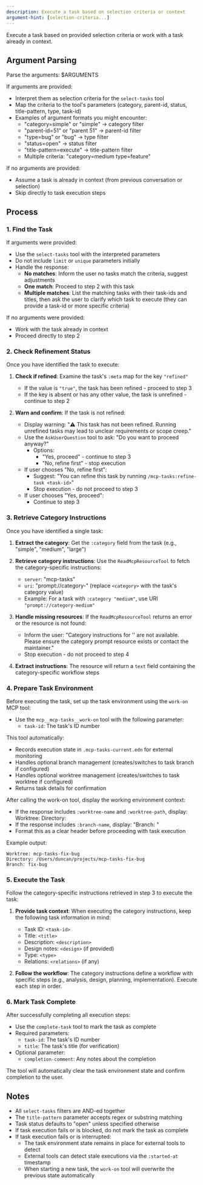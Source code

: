 ```yaml
---
description: Execute a task based on selection criteria or context
argument-hint: [selection-criteria...]
---
```


Execute a task based on provided selection criteria or work with a task
already in context.

## Argument Parsing

Parse the arguments: $ARGUMENTS

If arguments are provided:
- Interpret them as selection criteria for the `select-tasks` tool
- Map the criteria to the tool's parameters (category, parent-id,
  status, title-pattern, type, task-id)
- Examples of argument formats you might encounter:
  - "category=simple" or "simple" → category filter
  - "parent-id=51" or "parent 51" → parent-id filter
  - "type=bug" or "bug" → type filter
  - "status=open" → status filter
  - "title-pattern=execute" → title-pattern filter
  - Multiple criteria: "category=medium type=feature"

If no arguments are provided:
- Assume a task is already in context (from previous conversation or selection)
- Skip directly to task execution steps

## Process

### 1. Find the Task

If arguments were provided:
- Use the `select-tasks` tool with the interpreted parameters
- Do not include `limit` or `unique` parameters initially
- Handle the response:
  - **No matches**: Inform the user no tasks match the criteria, suggest
    adjustments
  - **One match**: Proceed to step 2 with this task
  - **Multiple matches**: List the matching tasks with their task-ids
    and titles, then ask the user to clarify which task to execute (they
    can provide a task-id or more specific criteria)

If no arguments were provided:
- Work with the task already in context
- Proceed directly to step 2

### 2. Check Refinement Status

Once you have identified the task to execute:

1. **Check if refined**: Examine the task's `:meta` map for the key `"refined"`
   - If the value is `"true"`, the task has been refined - proceed to step 3
   - If the key is absent or has any other value, the task is unrefined - continue to step 2

2. **Warn and confirm**: If the task is not refined:
   - Display warning: "⚠️  This task has not been refined. Running unrefined tasks may lead to unclear requirements or scope creep."
   - Use the `AskUserQuestion` tool to ask: "Do you want to proceed anyway?"
     - Options:
       - "Yes, proceed" - continue to step 3
       - "No, refine first" - stop execution
   - If user chooses "No, refine first":
     - Suggest: "You can refine this task by running `/mcp-tasks:refine-task <task-id>`"
     - Stop execution - do not proceed to step 3
   - If user chooses "Yes, proceed":
     - Continue to step 3

### 3. Retrieve Category Instructions

Once you have identified a single task:

1. **Extract the category**: Get the `:category` field from the task
   (e.g., "simple", "medium", "large")

2. **Retrieve category instructions**: Use the `ReadMcpResourceTool` to
   fetch the category-specific instructions:
   - `server`: "mcp-tasks"
   - `uri`: "prompt://category-<category>" (replace `<category>` with
     the task's category value)
   - Example: For a task with `:category "medium"`, use URI
     `"prompt://category-medium"`

3. **Handle missing resources**: If the `ReadMcpResourceTool` returns an
   error or the resource is not found:
   - Inform the user: "Category instructions for '<category>' are not
     available. Please ensure the category prompt resource exists or
     contact the maintainer."
   - Stop execution - do not proceed to step 4

4. **Extract instructions**: The resource will return a `text` field
   containing the category-specific workflow steps

### 4. Prepare Task Environment

Before executing the task, set up the task environment using the `work-on` MCP tool:
- Use the `mcp__mcp-tasks__work-on` tool with the following parameter:
  - `task-id`: The task's ID number

This tool automatically:
- Records execution state in `.mcp-tasks-current.edn` for external monitoring
- Handles optional branch management (creates/switches to task branch if configured)
- Handles optional worktree management (creates/switches to task worktree if configured)
- Returns task details for confirmation

After calling the work-on tool, display the working environment context:
- If the response includes `:worktree-name` and `:worktree-path`, display:
    Worktree: <worktree-name>
    Directory: <worktree-path>
- If the response includes `:branch-name`, display:
  "Branch: <branch-name>"
- Format this as a clear header before proceeding with task execution

Example output:
```
Worktree: mcp-tasks-fix-bug
Directory: /Users/duncan/projects/mcp-tasks-fix-bug
Branch: fix-bug
```

### 5. Execute the Task

Follow the category-specific instructions retrieved in step 3 to execute
the task:

1. **Provide task context**: When executing the category instructions,
   keep the following task information in mind:
   - Task ID: `<task-id>`
   - Title: `<title>`
   - Description: `<description>`
   - Design notes: `<design>` (if provided)
   - Type: `<type>`
   - Relations: `<relations>` (if any)

2. **Follow the workflow**: The category instructions define a workflow
   with specific steps (e.g., analysis, design, planning,
   implementation). Execute each step in order.

### 6. Mark Task Complete

After successfully completing all execution steps:
- Use the `complete-task` tool to mark the task as complete
- Required parameters:
  - `task-id`: The task's ID number
  - `title`: The task's title (for verification)
- Optional parameter:
  - `completion-comment`: Any notes about the completion

The tool will automatically clear the task environment state and confirm completion to the user.

## Notes

- All `select-tasks` filters are AND-ed together
- The `title-pattern` parameter accepts regex or substring matching
- Task status defaults to "open" unless specified otherwise
- If task execution fails or is blocked, do not mark the task as complete
- If task execution fails or is interrupted:
  - The task environment state remains in place for external tools to detect
  - External tools can detect stale executions via the `:started-at` timestamp
  - When starting a new task, the `work-on` tool will overwrite the previous state automatically
